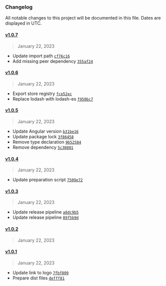 ### Changelog 

 All notable changes to this project will be documented in this file. Dates are displayed in UTC.

 
#### [v1.0.7](https://github.com/PKief/angular-reactive-state/compare/v1.0.6...v1.0.7) 

> January 22, 2023 

- Update import path [`cf76c16`](https://github.com/PKief/angular-reactive-state/commit/cf76c16)
- Add missing peer dependency [`355af24`](https://github.com/PKief/angular-reactive-state/commit/355af24)
 
#### [v1.0.6](https://github.com/PKief/angular-reactive-state/compare/v1.0.5...v1.0.6) 

> January 22, 2023 

- Export store registry [`fce52ec`](https://github.com/PKief/angular-reactive-state/commit/fce52ec)
- Replace lodash with lodash-es [`f950bc7`](https://github.com/PKief/angular-reactive-state/commit/f950bc7)
 
#### [v1.0.5](https://github.com/PKief/angular-reactive-state/compare/v1.0.4...v1.0.5) 

> January 22, 2023 

- Update Angular version [`b31be16`](https://github.com/PKief/angular-reactive-state/commit/b31be16)
- Update package lock [`3f86458`](https://github.com/PKief/angular-reactive-state/commit/3f86458)
- Remove type declaration [`9652584`](https://github.com/PKief/angular-reactive-state/commit/9652584)
- Remove dependency [`5c30801`](https://github.com/PKief/angular-reactive-state/commit/5c30801)
 
#### [v1.0.4](https://github.com/PKief/angular-reactive-state/compare/v1.0.3...v1.0.4) 

> January 22, 2023 

- Update preparation script [`7509e72`](https://github.com/PKief/angular-reactive-state/commit/7509e72)
 
#### [v1.0.3](https://github.com/PKief/angular-reactive-state/compare/v1.0.2...v1.0.3) 

> January 22, 2023 

- Update release pipeline [`a8dc9b5`](https://github.com/PKief/angular-reactive-state/commit/a8dc9b5)
- Update release pipeline [`89f5b9d`](https://github.com/PKief/angular-reactive-state/commit/89f5b9d)
 
#### [v1.0.2](https://github.com/PKief/angular-reactive-state/compare/v1.0.1...v1.0.2) 

> January 22, 2023 

 
#### [v1.0.1](https://github.com/PKief/angular-reactive-state/compare/v1.0.0...v1.0.1) 

> January 22, 2023 

- Update link to logo [`7fbf809`](https://github.com/PKief/angular-reactive-state/commit/7fbf809)
- Prepare dist files [`defff81`](https://github.com/PKief/angular-reactive-state/commit/defff81)
